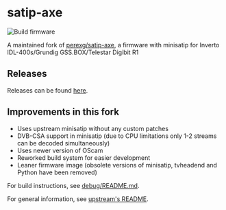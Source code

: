# satip-axe

![Build firmware](https://github.com/Jalle19/satip-axe/workflows/Build%20firmware/badge.svg)

A maintained fork of [perexg/satip-axe](https://github.com/perexg/satip-axe), a firmware with minisatip for Inverto IDL-400s/Grundig GSS.BOX/Telestar Digibit R1

## Releases

Releases can be found [here](https://github.com/Jalle19/satip-axe/releases).

## Improvements in this fork

* Uses upstream minisatip without any custom patches
* DVB-CSA support in minisatip (due to CPU limitations only 1-2 streams can be decoded simultaneously)
* Uses newer version of OScam
* Reworked build system for easier development
* Leaner firmware image (obsolete versions of minisatip, tvheadend and Python have been removed)

For build instructions, see [debug/README.md](debug/README.md).

For general information, see [upstream's README](https://github.com/perexg/satip-axe#readme).
